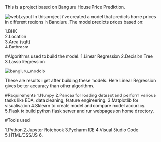 This is a project based on Bangluru House Price Prediction.

![webLayout](https://user-images.githubusercontent.com/60252526/110582199-b32dec80-8120-11eb-9080-5468a8219606.PNG)
In this project i've created a model that predicts home prices in different regions in Bangluru. The model predicts prices based on:

1.BHK    
2.Location   
3.Area (sqft)   
4.Bathroom 
  
#Algorithms used to build the model.
1.Linear Regression
2.Decision Tree
3.Lasso Regression

![bangluru_models](https://user-images.githubusercontent.com/60252526/110582870-afe73080-8121-11eb-877b-aab4a7b616ed.PNG)

These are results i get after building these models. Here Linear Regression gives better accuracy than other algorithms.

#Requirements
1.Numpy
2.Pandas for loading dataset and perform various tasks like EDA, data cleaning, feature engineering.
3.Matplotlib for visualisation
4.Sklearn to create model and compare model accuracy.
5.Flask to build python flask server and run webpages on home directory.

#Tools used

1.Python
2.Jupyter Notebook
3.Pycharm IDE
4.Visual Studio Code
5.HTML/CSS/JS
6.

